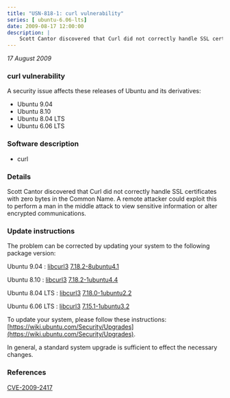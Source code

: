 ```yaml
---
title: "USN-818-1: curl vulnerability"
series: [ ubuntu-6.06-lts]
date: 2009-08-17 12:00:00
description: |
    Scott Cantor discovered that Curl did not correctly handle SSL certificates with zero bytes in the Common Name.  A remote attacker could exploit this to perform a man in the middle attack to view sensitive information or alter encrypted communications. 
--- 
```

 
 

*17 August 2009*

### curl vulnerability

A security issue affects these releases of Ubuntu and its derivatives:

* Ubuntu 9.04
* Ubuntu 8.10
* Ubuntu 8.04 LTS
* Ubuntu 6.06 LTS

### Software description

* curl 

### Details

Scott Cantor discovered that Curl did not correctly handle SSL certificates with zero bytes in the Common Name. A remote attacker could exploit this to perform a man in the middle attack to view sensitive information or alter encrypted communications. 

### Update instructions

The problem can be corrected by updating your system to the following package version:

Ubuntu 9.04
 : [libcurl3](https://launchpad.net/ubuntu/+source/curl) <span> [7.18.2-8ubuntu4.1](https://launchpad.net/ubuntu/+source/curl/7.18.2-8ubuntu4.1) </span> 

Ubuntu 8.10
 : [libcurl3](https://launchpad.net/ubuntu/+source/curl) <span> [7.18.2-1ubuntu4.4](https://launchpad.net/ubuntu/+source/curl/7.18.2-1ubuntu4.4) </span> 

Ubuntu 8.04 LTS
 : [libcurl3](https://launchpad.net/ubuntu/+source/curl) <span> [7.18.0-1ubuntu2.2](https://launchpad.net/ubuntu/+source/curl/7.18.0-1ubuntu2.2) </span> 

Ubuntu 6.06 LTS
 : [libcurl3](https://launchpad.net/ubuntu/+source/curl) <span> [7.15.1-1ubuntu3.2](https://launchpad.net/ubuntu/+source/curl/7.15.1-1ubuntu3.2) </span> 

To update your system, please follow these instructions: [https://wiki.ubuntu.com/Security/Upgrades](https://wiki.ubuntu.com/Security/Upgrades).

In general, a standard system upgrade is sufficient to effect the necessary changes. 

### References

 
 [CVE-2009-2417](http://people.ubuntu.com/~ubuntu-security/cve/CVE-2009-2417)
 

